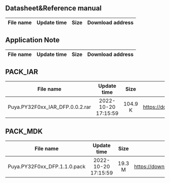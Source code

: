 ## Datasheet&Reference manual
| File name | Update time | Size | Download address |
| :----: | :----: | :----: | :----: |
## Application Note
| File name | Update time | Size | Download address |
| :----: | :----: | :----: | :----: |
## PACK_IAR
| File name | Update time | Size | Download address |
| :----: | :----: | :----: | :----: |
| Puya.PY32F0xx_IAR_DFP.0.0.2.rar | 2022-10-20 17:15:59 | 104.9 K | https://download.py32.org/PACK_IAR/Puya.PY32F0xx_IAR_DFP.0.0.2.rar |
## PACK_MDK
| File name | Update time | Size | Download address |
| :----: | :----: | :----: | :----: |
| Puya.PY32F0xx_DFP.1.1.0.pack | 2022-10-20 17:15:59 | 19.3 M | https://download.py32.org/PACK_MDK/Puya.PY32F0xx_DFP.1.1.0.pack |
